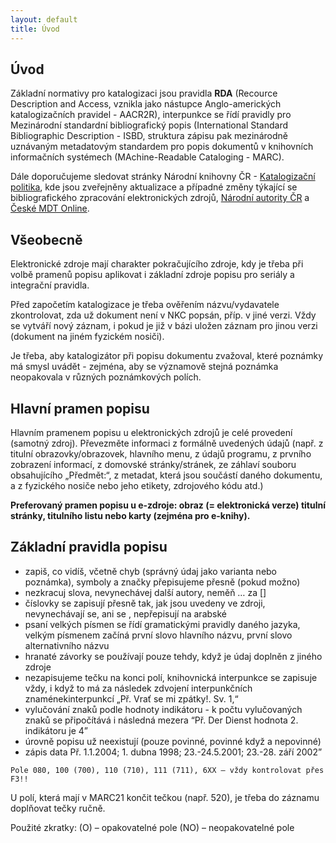 ```yaml
---
layout: default
title: Úvod
---
```


## Úvod

Základní normativy pro katalogizaci jsou pravidla **RDA** (Recource Description and Access, vznikla jako nástupce Anglo-amerických katalogizačních pravidel - AACR2R), interpunkce se řídí pravidly pro Mezinárodní standardní bibliografický popis (International Standard Bibliographic Description - ISBD, struktura zápisu pak mezinárodně uznávaným metadatovým standardem pro popis dokumentů v knihovních informačních systémech (MAchine-Readable Cataloging - MARC).

Dále doporučujeme sledovat stránky Národní knihovny ČR - [Katalogizační politika](https://www.nkp.cz/o-knihovne/odborne-cinnosti/zpracovani-fondu), kde jsou zveřejněny aktualizace a případné změny týkající se bibliografického zpracování elektronických zdrojů,
[Národní autority ČR](http://autority.nkp.cz/) a [České MDT Online](http://cz.udc-hub.com/cs/login.php ).

## Všeobecně
Elektronické zdroje mají charakter pokračujícího zdroje, kdy je třeba při volbě pramenů popisu aplikovat i základní zdroje popisu pro seriály a integrační pravidla.

Před započetím katalogizace je třeba ověřením názvu/vydavatele zkontrolovat, zda už dokument není v NKC popsán, příp. v jiné verzi. Vždy se vytváří nový záznam, i pokud je již v bázi uložen záznam pro jinou verzi (dokument na jiném fyzickém nosiči).

Je třeba, aby katalogizátor při popisu dokumentu zvažoval, které poznámky má smysl uvádět - zejména, aby se významově stejná poznámka neopakovala v různých poznámkových polích.

## Hlavní pramen popisu
Hlavním pramenem popisu u elektronických zdrojů je  celé provedení (samotný zdroj). Převezměte informaci  z formálně uvedených údajů (např. z titulní obrazovky/obrazovek, hlavního menu, z údajů programu, z prvního zobrazení informací, z domovské stránky/stránek, ze záhlaví souboru obsahujícího „Předmět:“, z metadat, která jsou součástí daného dokumentu, a z fyzického nosiče nebo jeho etikety, zdrojového kódu atd.)

**Preferovaný pramen popisu u e-zdroje: obraz (= elektronická verze) titulní stránky, titulního listu nebo karty (zejména pro e-knihy).**

## Základní pravidla popisu
* zapiš, co vidíš, včetně chyb (správný údaj jako varianta nebo poznámka), symboly a značky přepisujeme přesně (pokud možno)
* nezkracuj slova, nevynechávej další autory, neměň … za []
* číslovky se zapisují přesně tak, jak jsou uvedeny ve zdroji, nevynechávají se, ani se , nepřepisují na arabské
* psaní velkých písmen se řídí gramatickými pravidly daného jazyka, velkým písmenem začíná první slovo hlavního názvu, první slovo alternativního názvu
* hranaté závorky se používají pouze tehdy, když je údaj doplněn z jiného zdroje
* nezapisujeme tečku na konci polí, knihovnická interpunkce se zapisuje vždy, i když to má za následek zdvojení interpunkčních znaménekinterpunkcí „Př. Vrať se mi zpátky!. Sv. 1,“
* vylučování znaků podle hodnoty indikátoru - k počtu vylučovaných znaků se připočítává i následná mezera “Př. Der Dienst  hodnota 2. indikátoru je 4”
* úrovně popisu už neexistují (pouze povinné, povinné když a nepovinné)
* zápis data Př. 1.1.2004; 1. dubna 1998; 23.-24.5.2001; 23.-28. září 2002”


```
Pole 080, 100 (700), 110 (710), 111 (711), 6XX – vždy kontrolovat přes F3!!
```

U polí, která mají v MARC21 končit tečkou (např. 520), je třeba do záznamu doplňovat tečky ručně.

Použité zkratky:
	(O) – opakovatelné pole
	(NO) – neopakovatelné pole
